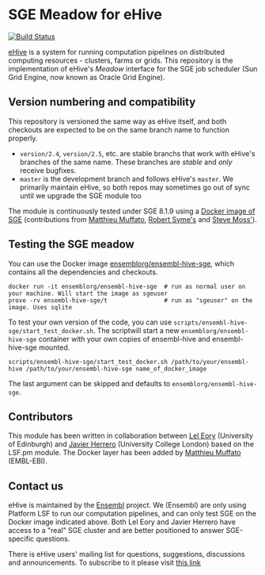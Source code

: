 
SGE Meadow for eHive
====================

[![Build Status](https://travis-ci.org/Ensembl/ensembl-hive-sge.svg?branch=version/2.6)](https://travis-ci.org/Ensembl/ensembl-hive-sge)

[eHive](https://travis-ci.org/Ensembl/ensembl-hive) is a system for running computation pipelines on distributed computing resources - clusters, farms or grids.
This repository is the implementation of eHive's _Meadow_ interface for the SGE job scheduler (Sun Grid Engine, now
known as Oracle Grid Engine).


Version numbering and compatibility
-----------------------------------

This repository is versioned the same way as eHive itself, and both
checkouts are expected to be on the same branch name to function properly.
* `version/2.4`, `version/2.5`, etc. are stable branchs that work with eHive's
  branches of the same name. These branches are _stable_ and _only_ receive bugfixes.
* `master` is the development branch and follows eHive's `master`. We
  primarily maintain eHive, so both repos may sometimes go out of sync
  until we upgrade the SGE module too

The module is continuously tested under SGE 8.1.9 using a [Docker image of
SGE](https://hub.docker.com/r/robsyme/docker-sge) (contributions from
[Matthieu Muffato](https://github.com/muffato), [Robert
Syme's](https://github.com/robsyme) and [Steve
Moss'](https://github.com/gawbul)).


Testing the SGE meadow
----------------------

You can use the Docker image
[ensemblorg/ensembl-hive-sge](https://hub.docker.com/r/ensemblorg/ensembl-hive-sge),
which contains all the dependencies and checkouts.

```
docker run -it ensemblorg/ensembl-hive-sge  # run as normal user on your machine. Will start the image as sgeuser
prove -rv ensembl-hive-sge/t                # run as "sgeuser" on the image. Uses sqlite
```

To test your own version of the code, you can use
`scripts/ensembl-hive-sge/start_test_docker.sh`.
The scriptwill start a new ``ensemblorg/ensembl-hive-sge`` container with
your own copies of ensembl-hive and ensembl-hive-sge mounted.

```
scripts/ensembl-hive-sge/start_test_docker.sh /path/to/your/ensembl-hive /path/to/your/ensembl-hive-sge name_of_docker_image

```

The last argument can be skipped and defaults to `ensemblorg/ensembl-hive-sge`.

Contributors
------------

This module has been written in collaboration between [Lel
Eory](https://github.com/eorylel) (University of Edinburgh) and [Javier
Herrero](https://github.com/jherrero) (University College London) based on
the LSF.pm module. The Docker layer has been added by [Matthieu
Muffato](https://github.com/muffato) (EMBL-EBI).


Contact us
----------

eHive is maintained by the [Ensembl](http://www.ensembl.org/info/about/) project.
We (Ensembl) are only using Platform LSF to run our computation
pipelines, and can only test SGE on the Docker image indicated above.
Both Lel Eory and Javier Herrero have access to a "real" SGE cluster and
are better positioned to answer SGE-specific questions.

There is eHive users' mailing list for questions, suggestions, discussions and announcements.
To subscribe to it please visit [this link](http://listserver.ebi.ac.uk/mailman/listinfo/ehive-users)

